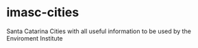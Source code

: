 # imasc-cities
Santa Catarina Cities with all useful information to be used by the Enviroment Institute

